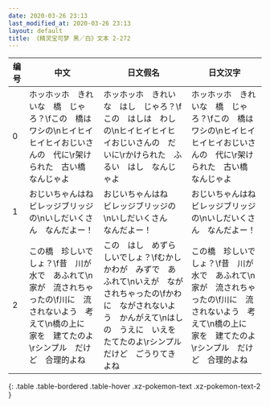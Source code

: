 ```yaml
---
date: 2020-03-26 23:13
last_modified_at: 2020-03-26 23:13
layout: default
title: 《精灵宝可梦 黑／白》文本 2-272
---
```

| 编号 | 中文 | 日文假名 | 日文汉字 |
| ---- | ---- | ---- | --- |
| 0 | ホッホッホ　きれいな　橋　じゃろ？\fこの　橋は　ワシの\nヒイヒイヒイヒイおじいさんの　代に\r架けられた　古い橋　なんじゃよ | ホッホッホ　きれいな　はし　じゃろ？\fこの　はしは　わしの\nヒイヒイヒイヒイおじいさんの　だいに\rかけられた　ふるい　はし　なんじゃよ | ホッホッホ　きれいな　橋　じゃろ？\fこの　橋は　ワシの\nヒイヒイヒイヒイおじいさんの　代に\r架けられた　古い橋　なんじゃよ |
| 1 | おじいちゃんはね　ビレッジブリッジの\nいしだいくさん　なんだよー！ | おじいちゃんはね　ビレッジブリッジの\nいしだいくさん　なんだよー！ | おじいちゃんはね　ビレッジブリッジの\nいしだいくさん　なんだよー！ |
| 2 | この橋　珍しいでしょ？\f昔　川が　水で　あふれて\n家が　流されちゃったの\f川に　流されないよう　考えて\n橋の上に　家を　建てたのよ\rシンプル　だけど　合理的よね | この　はし　めずらしいでしょ？\fむかし　かわが　みずで　あふれて\nいえが　ながされちゃったの\fかわに　ながされないよう　かんがえて\nはしの　うえに　いえを　たてたのよ\rシンプル　だけど　ごうりてき　よね | この橋　珍しいでしょ？\f昔　川が　水で　あふれて\n家が　流されちゃったの\f川に　流されないよう　考えて\n橋の上に　家を　建てたのよ\rシンプル　だけど　合理的よね |
{: .table .table-bordered .table-hover .xz-pokemon-text .xz-pokemon-text-2 }